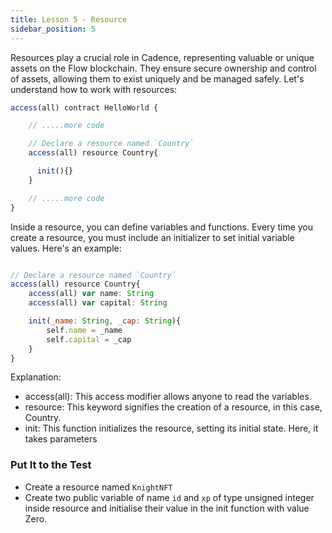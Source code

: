 ```yaml
---
title: Lesson 5 - Resource
sidebar_position: 5
---
```


Resources play a crucial role in Cadence, representing valuable or unique assets on the Flow blockchain. They ensure secure ownership and control of assets, allowing them to exist uniquely and be managed safely. Let's understand how to work with resources:

```jsx
access(all) contract HelloWorld {

	// .....more code

	// Declare a resource named `Country`
	access(all) resource Country{

	  init(){}
	}

	// .....more code
}
```

Inside a resource, you can define variables and functions. Every time you create a resource, you must include an initializer to set initial variable values. Here's an example:

```jsx

// Declare a resource named `Country`
access(all) resource Country{
	access(all) var name: String
	access(all) var capital: String

	init(_name: String, _cap: String){
		self.name = _name
		self.capital = _cap
	}
}
```

Explanation:

- access(all): This access modifier allows anyone to read the variables.
- resource: This keyword signifies the creation of a resource, in this case, Country.
- init: This function initializes the resource, setting its initial state. Here, it takes parameters

### Put It to the Test

- Create a resource named `KnightNFT`
- Create two public variable of name `id` and `xp` of type unsigned integer inside resource and initialise their value in the init function with value Zero.
